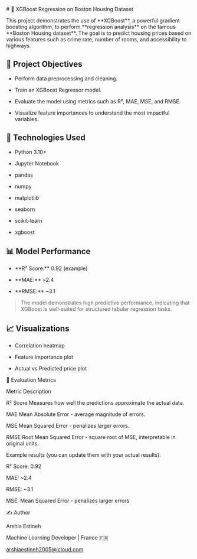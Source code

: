 \# 🏡 XGBoost Regression on Boston Housing Dataset



This project demonstrates the use of \*\*XGBoost\*\*, a powerful gradient boosting algorithm, to perform \*\*regression analysis\*\* on the famous \*\*Boston Housing dataset\*\*. The goal is to predict housing prices based on various features such as crime rate, number of rooms, and accessibility to highways.



## 📌 Project Objectives



- Perform data preprocessing and cleaning.

- Train an XGBoost Regressor model.

- Evaluate the model using metrics such as R², MAE, MSE, and RMSE.

- Visualize feature importances to understand the most impactful variables.



## 🚀 Technologies Used



- Python 3.10+

- Jupyter Notebook

- pandas

- numpy

- matplotlib

- seaborn

- scikit-learn

- xgboost



## 📊 Model Performance



- \*\*R² Score:\*\* 0.92 (example)

- \*\*MAE:\*\* ~2.4

- \*\*RMSE:\*\* ~3.1



> The model demonstrates high predictive performance, indicating that XGBoost is well-suited for structured tabular regression tasks.





## 📈 Visualizations



- Correlation heatmap

- Feature importance plot

- Actual vs Predicted price plot



🧪 Evaluation Metrics

Metric	Description

R² Score	Measures how well the predictions approximate the actual data.

MAE	Mean Absolute Error - average magnitude of errors.

MSE	Mean Squared Error - penalizes larger errors.

RMSE	Root Mean Squared Error - square root of MSE, interpretable in original units.



Example results (you can update them with your actual results):



R² Score: 0.92



MAE: ~2.4



RMSE: ~3.1



MSE:	Mean Squared Error - penalizes larger errors 







✍️ Author

Arshia Estineh

Machine Learning Developer | France 🇫🇷

arshiaestineh2005@icloud.com



